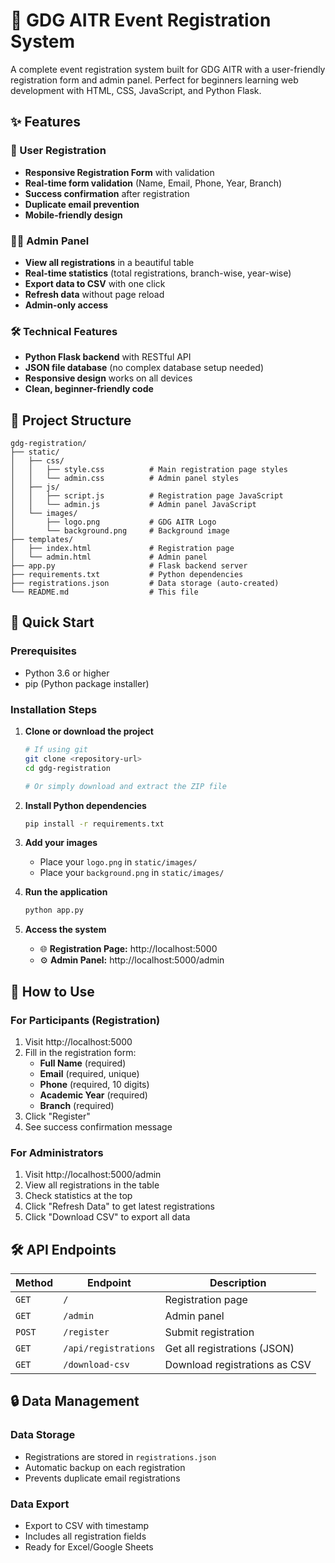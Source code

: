 # 🚀 GDG AITR Event Registration System

A complete event registration system built for GDG AITR with a user-friendly registration form and admin panel. Perfect for beginners learning web development with HTML, CSS, JavaScript, and Python Flask.



## ✨ Features

### 🎯 User Registration
- **Responsive Registration Form** with validation
- **Real-time form validation** (Name, Email, Phone, Year, Branch)
- **Success confirmation** after registration
- **Duplicate email prevention**
- **Mobile-friendly design**

### 👨‍💼 Admin Panel
- **View all registrations** in a beautiful table
- **Real-time statistics** (total registrations, branch-wise, year-wise)
- **Export data to CSV** with one click
- **Refresh data** without page reload
- **Admin-only access**

### 🛠️ Technical Features
- **Python Flask backend** with RESTful API
- **JSON file database** (no complex database setup needed)
- **Responsive design** works on all devices
- **Clean, beginner-friendly code**

## 📁 Project Structure

```
gdg-registration/
├── static/
│   ├── css/
│   │   ├── style.css          # Main registration page styles
│   │   └── admin.css          # Admin panel styles
│   ├── js/
│   │   ├── script.js          # Registration page JavaScript
│   │   └── admin.js           # Admin panel JavaScript
│   └── images/
│       ├── logo.png           # GDG AITR Logo
│       └── background.png     # Background image
├── templates/
│   ├── index.html             # Registration page
│   └── admin.html             # Admin panel
├── app.py                     # Flask backend server
├── requirements.txt           # Python dependencies
├── registrations.json         # Data storage (auto-created)
└── README.md                  # This file
```

## 🚀 Quick Start

### Prerequisites
- Python 3.6 or higher
- pip (Python package installer)

### Installation Steps

1. **Clone or download the project**
   ```bash
   # If using git
   git clone <repository-url>
   cd gdg-registration
   
   # Or simply download and extract the ZIP file
   ```

2. **Install Python dependencies**
   ```bash
   pip install -r requirements.txt
   ```

3. **Add your images**
   - Place your `logo.png` in `static/images/`
   - Place your `background.png` in `static/images/`

4. **Run the application**
   ```bash
   python app.py
   ```

5. **Access the system**
   - 🌐 **Registration Page:** http://localhost:5000
   - ⚙️ **Admin Panel:** http://localhost:5000/admin

## 📖 How to Use

### For Participants (Registration)
1. Visit http://localhost:5000
2. Fill in the registration form:
   - **Full Name** (required)
   - **Email** (required, unique)
   - **Phone** (required, 10 digits)
   - **Academic Year** (required)
   - **Branch** (required)
3. Click "Register"
4. See success confirmation message

### For Administrators
1. Visit http://localhost:5000/admin
2. View all registrations in the table
3. Check statistics at the top
4. Click "Refresh Data" to get latest registrations
5. Click "Download CSV" to export all data

## 🛠️ API Endpoints

| Method | Endpoint | Description |
|--------|----------|-------------|
| `GET` | `/` | Registration page |
| `GET` | `/admin` | Admin panel |
| `POST` | `/register` | Submit registration |
| `GET` | `/api/registrations` | Get all registrations (JSON) |
| `GET` | `/download-csv` | Download registrations as CSV |



## 🔒 Data Management

### Data Storage
- Registrations are stored in `registrations.json`
- Automatic backup on each registration
- Prevents duplicate email registrations

### Data Export
- Export to CSV with timestamp
- Includes all registration fields
- Ready for Excel/Google Sheets
